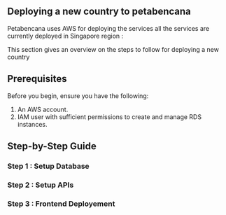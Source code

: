 ## Deploying a new country to petabencana

Petabencana uses AWS for deploying the services all the services are currently deployed in Singapore region : 

This section gives an overview on the steps to follow for deploying a new country

## Prerequisites
Before you begin, ensure you have the following:
1. An AWS account.
2. IAM user with sufficient permissions to create and manage RDS instances.


## Step-by-Step Guide
### Step 1 : Setup Database

### Step 2 : Setup APIs

### Step 3 : Frontend Deployement

